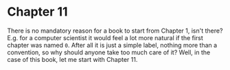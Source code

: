 # Chapter 11

There is no mandatory reason for a book to start from Chapter 1, isn't there? E.g. for a computer scientist it would feel a lot more natural if the first chapter was named `0`. After all it is just a simple label, nothing more than a convention, so why should anyone take too much care of it?  Well, in the case of this book, let me start with Chapter 11.
